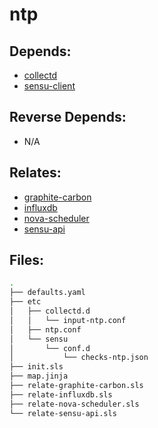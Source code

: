 # ntp

## Depends:

  -  [collectd](/salt/collectd)
  -  [sensu-client](/salt/sensu-client)

## Reverse Depends:

  -  N/A

## Relates:

  -  [graphite-carbon](/salt/graphite-carbon)
  -  [influxdb](/salt/influxdb)
  -  [nova-scheduler](/salt/nova-scheduler)
  -  [sensu-api](/salt/sensu-api)

## Files:

```bash
.
├── defaults.yaml
├── etc
│   ├── collectd.d
│   │   └── input-ntp.conf
│   ├── ntp.conf
│   └── sensu
│       └── conf.d
│           └── checks-ntp.json
├── init.sls
├── map.jinja
├── relate-graphite-carbon.sls
├── relate-influxdb.sls
├── relate-nova-scheduler.sls
└── relate-sensu-api.sls
```
